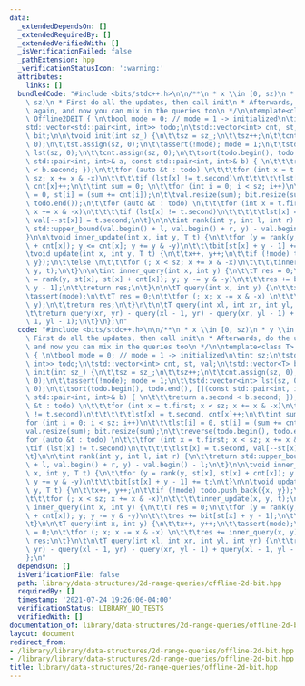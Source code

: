 ```yaml
---
data:
  _extendedDependsOn: []
  _extendedRequiredBy: []
  _extendedVerifiedWith: []
  _isVerificationFailed: false
  _pathExtension: hpp
  _verificationStatusIcon: ':warning:'
  attributes:
    links: []
  bundledCode: "#include <bits/stdc++.h>\n\n/**\n * x \\in [0, sz)\n * y \\in [0,\
    \ sz)\n * First do all the updates, then call init\n * Afterwards, do the updates\
    \ again, and now you can mix in the queries too\n */\n\ntemplate<class T> struct\
    \ Offline2DBIT { \n\tbool mode = 0; // mode = 1 -> initialized\n\tint sz;\n\t\
    std::vector<std::pair<int, int>> todo;\n\tstd::vector<int> cnt, st, val;\n\tstd::vector<T>\
    \ bit;\n\n\tvoid init(int sz_) {\n\t\tsz = sz_;\n\t\tsz++;\n\t\tcnt.assign(sz,\
    \ 0);\n\t\tst.assign(sz, 0);\n\t\tassert(!mode); mode = 1;\n\t\tstd::vector<int>\
    \ lst(sz, 0);\n\t\tcnt.assign(sz, 0);\n\t\tsort(todo.begin(), todo.end(), [](const\
    \ std::pair<int, int>& a, const std::pair<int, int>& b) { \n\t\t\treturn a.second\
    \ < b.second; });\n\t\tfor (auto &t : todo) \n\t\t\tfor (int x = t.first; x <\
    \ sz; x += x & -x)\n\t\t\t\tif (lst[x] != t.second)\n\t\t\t\t\tlst[x] = t.second,\
    \ cnt[x]++;\n\t\tint sum = 0; \n\t\tfor (int i = 0; i < sz; i++)\n\t\t\tlst[i]\
    \ = 0, st[i] = (sum += cnt[i]);\n\t\tval.resize(sum); bit.resize(sum);\n\t\treverse(todo.begin(),\
    \ todo.end());\n\t\tfor (auto &t : todo) \n\t\t\tfor (int x = t.first; x < sz;\
    \ x += x & -x)\n\t\t\t\tif (lst[x] != t.second)\n\t\t\t\t\tlst[x] = t.second,\
    \ val[--st[x]] = t.second;\n\t}\n\n\tint rank(int y, int l, int r) {\n\t\treturn\
    \ std::upper_bound(val.begin() + l, val.begin() + r, y) - val.begin() - l;\n\t\
    }\n\n\tvoid inner_update(int x, int y, T t) {\n\t\tfor (y = rank(y, st[x], st[x]\
    \ + cnt[x]); y <= cnt[x]; y += y & -y)\n\t\t\tbit[st[x] + y - 1] += t;\n\t}\n\n\
    \tvoid update(int x, int y, T t) {\n\t\tx++, y++;\n\t\tif (!mode) todo.push_back({x,\
    \ y});\n\t\telse \n\t\t\tfor (; x < sz; x += x & -x)\n\t\t\t\tinner_update(x,\
    \ y, t);\n\t}\n\n\tint inner_query(int x, int y) {\n\t\tT res = 0;\n\t\tfor (y\
    \ = rank(y, st[x], st[x] + cnt[x]); y; y -= y & -y)\n\t\t\tres += bit[st[x] +\
    \ y - 1];\n\t\treturn res;\n\t}\n\n\tT query(int x, int y) {\n\t\tx++, y++;\n\t\
    \tassert(mode);\n\t\tT res = 0;\n\t\tfor (; x; x -= x & -x) \n\t\t\tres += inner_query(x,\
    \ y);\n\t\treturn res;\n\t}\n\t\n\tT query(int xl, int xr, int yl, int yr) {\n\
    \t\treturn query(xr, yr) - query(xl - 1, yr) - query(xr, yl - 1) + query(xl -\
    \ 1, yl - 1);\n\t}\n};\n"
  code: "#include <bits/stdc++.h>\n\n/**\n * x \\in [0, sz)\n * y \\in [0, sz)\n *\
    \ First do all the updates, then call init\n * Afterwards, do the updates again,\
    \ and now you can mix in the queries too\n */\n\ntemplate<class T> struct Offline2DBIT\
    \ { \n\tbool mode = 0; // mode = 1 -> initialized\n\tint sz;\n\tstd::vector<std::pair<int,\
    \ int>> todo;\n\tstd::vector<int> cnt, st, val;\n\tstd::vector<T> bit;\n\n\tvoid\
    \ init(int sz_) {\n\t\tsz = sz_;\n\t\tsz++;\n\t\tcnt.assign(sz, 0);\n\t\tst.assign(sz,\
    \ 0);\n\t\tassert(!mode); mode = 1;\n\t\tstd::vector<int> lst(sz, 0);\n\t\tcnt.assign(sz,\
    \ 0);\n\t\tsort(todo.begin(), todo.end(), [](const std::pair<int, int>& a, const\
    \ std::pair<int, int>& b) { \n\t\t\treturn a.second < b.second; });\n\t\tfor (auto\
    \ &t : todo) \n\t\t\tfor (int x = t.first; x < sz; x += x & -x)\n\t\t\t\tif (lst[x]\
    \ != t.second)\n\t\t\t\t\tlst[x] = t.second, cnt[x]++;\n\t\tint sum = 0; \n\t\t\
    for (int i = 0; i < sz; i++)\n\t\t\tlst[i] = 0, st[i] = (sum += cnt[i]);\n\t\t\
    val.resize(sum); bit.resize(sum);\n\t\treverse(todo.begin(), todo.end());\n\t\t\
    for (auto &t : todo) \n\t\t\tfor (int x = t.first; x < sz; x += x & -x)\n\t\t\t\
    \tif (lst[x] != t.second)\n\t\t\t\t\tlst[x] = t.second, val[--st[x]] = t.second;\n\
    \t}\n\n\tint rank(int y, int l, int r) {\n\t\treturn std::upper_bound(val.begin()\
    \ + l, val.begin() + r, y) - val.begin() - l;\n\t}\n\n\tvoid inner_update(int\
    \ x, int y, T t) {\n\t\tfor (y = rank(y, st[x], st[x] + cnt[x]); y <= cnt[x];\
    \ y += y & -y)\n\t\t\tbit[st[x] + y - 1] += t;\n\t}\n\n\tvoid update(int x, int\
    \ y, T t) {\n\t\tx++, y++;\n\t\tif (!mode) todo.push_back({x, y});\n\t\telse \n\
    \t\t\tfor (; x < sz; x += x & -x)\n\t\t\t\tinner_update(x, y, t);\n\t}\n\n\tint\
    \ inner_query(int x, int y) {\n\t\tT res = 0;\n\t\tfor (y = rank(y, st[x], st[x]\
    \ + cnt[x]); y; y -= y & -y)\n\t\t\tres += bit[st[x] + y - 1];\n\t\treturn res;\n\
    \t}\n\n\tT query(int x, int y) {\n\t\tx++, y++;\n\t\tassert(mode);\n\t\tT res\
    \ = 0;\n\t\tfor (; x; x -= x & -x) \n\t\t\tres += inner_query(x, y);\n\t\treturn\
    \ res;\n\t}\n\t\n\tT query(int xl, int xr, int yl, int yr) {\n\t\treturn query(xr,\
    \ yr) - query(xl - 1, yr) - query(xr, yl - 1) + query(xl - 1, yl - 1);\n\t}\n\
    };\n"
  dependsOn: []
  isVerificationFile: false
  path: library/data-structures/2d-range-queries/offline-2d-bit.hpp
  requiredBy: []
  timestamp: '2021-07-24 19:26:06-04:00'
  verificationStatus: LIBRARY_NO_TESTS
  verifiedWith: []
documentation_of: library/data-structures/2d-range-queries/offline-2d-bit.hpp
layout: document
redirect_from:
- /library/library/data-structures/2d-range-queries/offline-2d-bit.hpp
- /library/library/data-structures/2d-range-queries/offline-2d-bit.hpp.html
title: library/data-structures/2d-range-queries/offline-2d-bit.hpp
---
```

